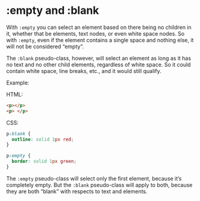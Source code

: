 
# :empty and :blank



With `:empty` you can select an element based on there being no children in it, whether that be elements, text nodes, or even white space nodes. So with `:empty`, even if the element contains a single space and nothing else, it will not be considered “empty”.

The `:blank` pseudo-class, however, will select an element as long as it has no text and no other child elements, regardless of white space. So it could contain white space, line breaks, etc., and it would still qualify.

Example:

HTML:

```html
<p></p>
<p> </p>

```

CSS:

```css
p:blank {
  outline: solid 1px red;
}

p:empty {
  border: solid 1px green;
}

```

The `:empty` pseudo-class will select only the first element, because it’s completely empty. But the `:blank` pseudo-class will apply to both, because they are both “blank” with respects to text and elements.

